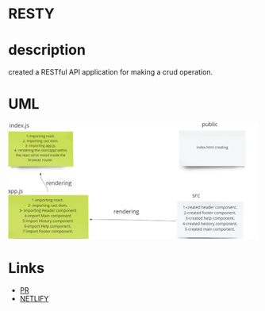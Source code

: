 # RESTY

# description
created a RESTful API application for making a crud operation.

# UML
![UML](./UMLclass26.png)

# Links
- [PR]()
- [NETLIFY]()